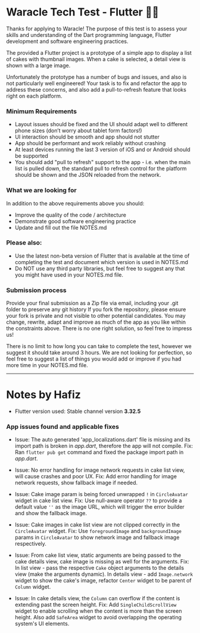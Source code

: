 # Waracle Tech Test - Flutter :technologist:

Thanks for applying to Waracle! The purpose of this test is to assess your skills and understanding of the Dart programming language, Flutter development and software engineering practices.

The provided a Flutter project is a prototype of a simple app to display a list of cakes with thumbnail images. When a cake is selected, a detail view is shown with a large image.

Unfortunately the prototype has a number of bugs and issues, and also is not particularly well engineered! Your task is to fix and refactor the app to address these concerns, and also add a pull-to-refresh feature that looks right on each platform.

### Minimum Requirements

- Layout issues should be fixed and the UI should adapt well to different phone sizes (don’t worry about tablet form factors!)
- UI interaction should be smooth and app should not stutter
- App should be performant and work reliably without crashing
- At least devices running the last 3 version of iOS and or Android should be supported
- You should add "pull to refresh" support to the app - i.e. when the main list is pulled down, the standard pull to refresh control for the platform should be shown and the JSON reloaded from the network.

### What we are looking for

In addition to the above requirements above you should:

- Improve the quality of the code / architecture
- Demonstrate good software engineering practice
- Update and fill out the file NOTES.md

### Please also:

- Use the latest non-beta version of Flutter that is available at the time of completing the test and document which version is used in NOTES.md
- Do NOT use any third party libraries, but feel free to suggest any that you might have used in your NOTES.md file.

### Submission process

Provide your final submission as a Zip file via email, including your .git folder to preserve any git history
If you fork the repository, please ensure your fork is private and not visible to other potential candidates.
You may change, rewrite, adapt and improve as much of the app as you like within the constraints above. There is no one right solution, so feel free to impress us!

There is no limit to how long you can take to complete the test, however we suggest it should take around 3 hours. We are not looking for perfection, so feel free to suggest a list of things you would add or improve if you had more time in your NOTES.md file.

---

# Notes by Hafiz

- Flutter version used: Stable channel version **3.32.5**

### App issues found and applicable fixes

- Issue: The auto generated 'app_localizations.dart' file is missing and its import path is broken in _app.dart_, therefore the app will not compile.
  Fix: Ran `flutter pub get` command and fixed the package import path in _app.dart_.

- Issue: No error handling for image network requests in cake list view, will cause crashes and poor UX.
  Fix: Add error handling for image network requests, show fallback image if needed.

- Issue: Cake image param is being forced unwrapped `!` in `CircleAvatar` widget in cake list view.
  Fix: Use null-aware operator `??` to provide a default value `''` as the image URL, which will trigger the error builder and show the fallback image.

- Issue: Cake images in cake list view are not clipped correctly in the `CircleAvatar` widget.
  Fix: Use `foregroundImage` and `backgroundImage` params in `CircleAvatar` to show network image and fallback image respectively.

- Issue: From cake list view, static arguments are being passed to the cake details view, cake image is missing as well for the arguments.
  Fix: In list view - pass the respective `Cake` object arguments to the details view (make the arguments dynamic). In details view - add `Image.network` widget to show the cake's image, refactor `Center` widget to be parent of `Column` widget.

- Issue: In cake details view, the `Column` can overflow if the content is extending past the screen height.
  Fix: Add `SingleChildScrollView` widget to enable scrolling when the content is more than the screen height. Also add `SafeArea` widget to avoid overlapping the operating system's UI elements.
